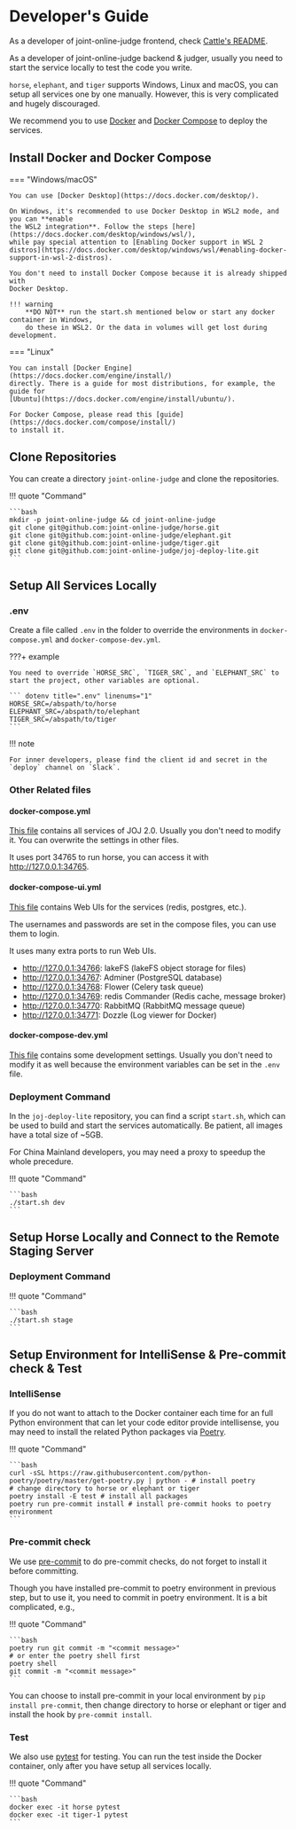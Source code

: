 # Developer's Guide

As a developer of joint-online-judge frontend, check [Cattle's README](https://github.com/joint-online-judge/cattle).

As a developer of joint-online-judge backend & judger, usually you need to start the service locally
to test the code you write.

`horse`, `elephant`, and `tiger` supports Windows, Linux and macOS, you can setup all services one by one
manually. However, this is very complicated and hugely discouraged.

We recommend you to use [Docker](https://docs.docker.com/get-started/overview/) and
[Docker Compose](https://docs.docker.com/compose/) to deploy the services.

## Install Docker and Docker Compose

=== "Windows/macOS"

    You can use [Docker Desktop](https://docs.docker.com/desktop/).

    On Windows, it's recommended to use Docker Desktop in WSL2 mode, and you can **enable
    the WSL2 integration**. Follow the steps [here](https://docs.docker.com/desktop/windows/wsl/),
    while pay special attention to [Enabling Docker support in WSL 2 distros](https://docs.docker.com/desktop/windows/wsl/#enabling-docker-support-in-wsl-2-distros).

    You don't need to install Docker Compose because it is already shipped with
    Docker Desktop.

    !!! warning
        **DO NOT** run the start.sh mentioned below or start any docker container in Windows,
        do these in WSL2. Or the data in volumes will get lost during development.

=== "Linux"

    You can install [Docker Engine](https://docs.docker.com/engine/install/)
    directly. There is a guide for most distributions, for example, the guide for
    [Ubuntu](https://docs.docker.com/engine/install/ubuntu/).

    For Docker Compose, please read this [guide](https://docs.docker.com/compose/install/)
    to install it.

## Clone Repositories

You can create a directory `joint-online-judge` and clone the repositories.

!!! quote "Command"

    ```bash
    mkdir -p joint-online-judge && cd joint-online-judge
    git clone git@github.com:joint-online-judge/horse.git
    git clone git@github.com:joint-online-judge/elephant.git
    git clone git@github.com:joint-online-judge/tiger.git
    git clone git@github.com:joint-online-judge/joj-deploy-lite.git
    ```

## Setup All Services Locally

### .env

Create a file called `.env` in the folder to override the environments in `docker-compose.yml` and `docker-compose-dev.yml`.

???+ example

    You need to override `HORSE_SRC`, `TIGER_SRC`, and `ELEPHANT_SRC` to start the project, other variables are optional.

    ``` dotenv title=".env" linenums="1"
    HORSE_SRC=/abspath/to/horse
    ELEPHANT_SRC=/abspath/to/elephant
    TIGER_SRC=/abspath/to/tiger
    ```

!!! note

    For inner developers, please find the client id and secret in the `deploy` channel on `Slack`.

### Other Related files

#### docker-compose.yml

[This file](https://github.com/joint-online-judge/joj-deploy-lite/blob/master/docker-compose.yml) contains all services of JOJ 2.0. Usually you don't need to modify it. You can overwrite the settings in other files.

It uses port 34765 to run horse, you can access it with <http://127.0.0.1:34765>.

#### docker-compose-ui.yml

[This file](https://github.com/joint-online-judge/joj-deploy-lite/blob/master/docker-compose-ui.yml) contains Web UIs for the services (redis, postgres, etc.).

The usernames and passwords are set in the compose files, you can use them to login.

It uses many extra ports to run Web UIs.

- <http://127.0.0.1:34766>: lakeFS (lakeFS object storage for files)
- <http://127.0.0.1:34767>: Adminer (PostgreSQL database)
- <http://127.0.0.1:34768>: Flower (Celery task queue)
- <http://127.0.0.1:34769>: redis Commander (Redis cache, message broker)
- <http://127.0.0.1:34770>: RabbitMQ (RabbitMQ message queue)
- <http://127.0.0.1:34771>: Dozzle (Log viewer for Docker)

#### docker-compose-dev.yml

[This file](https://github.com/joint-online-judge/joj-deploy-lite/blob/master/docker-compose-dev.yml) contains some development settings. Usually you don't need to modify it as well because the environment variables can be set in the `.env` file.

### Deployment Command

In the `joj-deploy-lite` repository, you can find a script `start.sh`, which can be used to build and start the services automatically.
Be patient, all images have a total size of ~5GB.

For China Mainland developers, you may need a proxy to speedup the whole precedure.

!!! quote "Command"

    ```bash
    ./start.sh dev
    ```

## Setup Horse Locally and Connect to the Remote Staging Server

### Deployment Command

!!! quote "Command"

    ```bash
    ./start.sh stage
    ```

## Setup Environment for IntelliSense & Pre-commit check & Test

### IntelliSense

If you do not want to attach to the Docker container each time for an full Python environment that can let your code editor provide intellisense, you may need to install the related Python packages via [Poetry](https://python-poetry.org/).

!!! quote "Command"

    ```bash
    curl -sSL https://raw.githubusercontent.com/python-poetry/poetry/master/get-poetry.py | python - # install poetry
    # change directory to horse or elephant or tiger
    poetry install -E test # install all packages
    poetry run pre-commit install # install pre-commit hooks to poetry environment
    ```

### Pre-commit check

We use [pre-commit](https://pre-commit.com/) to do pre-commit checks, do not forget to install it before committing.

Though you have installed pre-commit to poetry environment in previous step, but to use it,
you need to commit in poetry environment. It is a bit complicated, e.g.,

!!! quote "Command"

    ```bash
    poetry run git commit -m "<commit message>"
    # or enter the poetry shell first
    poetry shell
    git commit -m "<commit message>"
    ```

You can choose to install pre-commit in your local environment by `pip install pre-commit`, then change directory to
horse or elephant or tiger and install the hook by `pre-commit install`.

### Test

We also use [pytest](https://docs.pytest.org/) for testing. You can run the test inside the Docker container,
only after you have setup all services locally.

!!! quote "Command"

    ```bash
    docker exec -it horse pytest
    docker exec -it tiger-1 pytest
    ```

